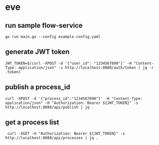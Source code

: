 # eve

## run sample flow-service
```
go run main.go --config example.config.yaml
```

## generate JWT token
```
JWT_TOKEN=$(curl -XPOST -d '{"user_id": "1234567890"}' -H "Content-Type: application/json" -s http://localhost:8080/auth/token | jq -r .token)
```

## publish a process_id
```
curl -XPOST -d '{"process_id":"1234567890"}' -H "Content-Type: application/json" -H "Authorization: Bearer ${JWT_TOKEN}" -s http://localhost:8080/api/publish | jq .
```

## get a process list
```
 curl -XGET -H "Authorization: Bearer ${JWT_TOKEN}" -s http://localhost:8080/api/processes | jq .
```

